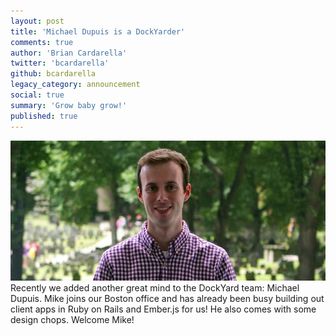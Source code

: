 ```yaml
---
layout: post
title: 'Michael Dupuis is a DockYarder'
comments: true
author: 'Brian Cardarella'
twitter: 'bcardarella'
github: bcardarella
legacy_category: announcement
social: true
summary: 'Grow baby grow!'
published: true
---
```


![Michael](/images/dupuis.jpg)
Recently we added another great mind to the DockYard team: Michael
Dupuis. Mike joins our Boston office and has already been busy building
out client apps in Ruby on Rails and Ember.js for us! He also comes with
some design chops. Welcome Mike!
